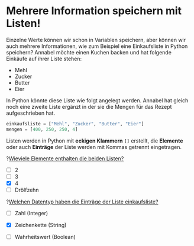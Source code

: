 # Mehrere Information speichern mit Listen!

Einzelne Werte können wir schon in Variablen speichern, aber können wir auch mehrere Informationen, wie zum Beispiel eine Einkaufsliste in Python speichern?
Annabel möchte einen Kuchen backen und hat folgende Einkäufe auf ihrer Liste stehen:

- Mehl
- Zucker
- Butter
- Eier

In Python könnte diese Liste wie folgt angelegt werden. Annabel hat gleich noch eine zweite Liste ergänzt in der sie die Mengen für das Rezept aufgeschrieben hat.

```python
einkaufsliste = ["Mehl", "Zucker", "Butter", "Eier"]
mengen = [400, 250, 250, 4]
```

Listen werden in Python mit **eckigen Klammern** `[]` erstellt, die **Elemente** oder auch **Einträge** der Liste werden mit Kommas getrennt eingetragen.

?[Wieviele Elemente enthalten die beiden Listen?](single)
- [ ] 2
- [ ] 3
- [x] 4
- [ ] Drölfzehn
 
 ?[Welchen Datentyp haben die Einträge der Liste einkaufsliste?](single)
 - [ ] Zahl (Integer)
 - [x] Zeichenkette (String)
 - [ ] Wahrheitswert (Boolean)

